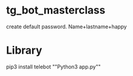 # tg_bot_masterclass
create default password. Name+lastname+happy
# Library
pip3 install telebot
""Python3 app.py""
